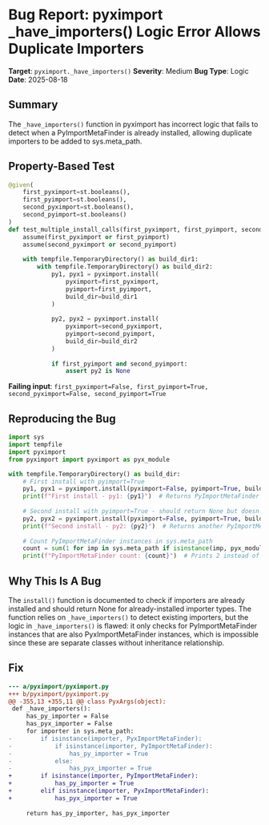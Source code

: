 # Bug Report: pyximport _have_importers() Logic Error Allows Duplicate Importers

**Target**: `pyximport._have_importers()`
**Severity**: Medium
**Bug Type**: Logic
**Date**: 2025-08-18

## Summary

The `_have_importers()` function in pyximport has incorrect logic that fails to detect when a PyImportMetaFinder is already installed, allowing duplicate importers to be added to sys.meta_path.

## Property-Based Test

```python
@given(
    first_pyximport=st.booleans(),
    first_pyimport=st.booleans(),
    second_pyximport=st.booleans(),
    second_pyimport=st.booleans()
)
def test_multiple_install_calls(first_pyximport, first_pyimport, second_pyximport, second_pyimport):
    assume(first_pyximport or first_pyimport)
    assume(second_pyximport or second_pyimport)
    
    with tempfile.TemporaryDirectory() as build_dir1:
        with tempfile.TemporaryDirectory() as build_dir2:
            py1, pyx1 = pyximport.install(
                pyximport=first_pyximport,
                pyimport=first_pyimport,
                build_dir=build_dir1
            )
            
            py2, pyx2 = pyximport.install(
                pyximport=second_pyximport,
                pyimport=second_pyimport,
                build_dir=build_dir2
            )
            
            if first_pyimport and second_pyimport:
                assert py2 is None
```

**Failing input**: `first_pyximport=False, first_pyimport=True, second_pyximport=False, second_pyimport=True`

## Reproducing the Bug

```python
import sys
import tempfile
import pyximport
from pyximport import pyximport as pyx_module

with tempfile.TemporaryDirectory() as build_dir:
    # First install with pyimport=True
    py1, pyx1 = pyximport.install(pyximport=False, pyimport=True, build_dir=build_dir)
    print(f"First install - py1: {py1}")  # Returns PyImportMetaFinder object
    
    # Second install with pyimport=True - should return None but doesn't
    py2, pyx2 = pyximport.install(pyximport=False, pyimport=True, build_dir=build_dir)
    print(f"Second install - py2: {py2}")  # Returns another PyImportMetaFinder object
    
    # Count PyImportMetaFinder instances in sys.meta_path
    count = sum(1 for imp in sys.meta_path if isinstance(imp, pyx_module.PyImportMetaFinder))
    print(f"PyImportMetaFinder count: {count}")  # Prints 2 instead of 1
```

## Why This Is A Bug

The `install()` function is documented to check if importers are already installed and should return None for already-installed importer types. The function relies on `_have_importers()` to detect existing importers, but the logic in `_have_importers()` is flawed: it only checks for PyImportMetaFinder instances that are also PyxImportMetaFinder instances, which is impossible since these are separate classes without inheritance relationship.

## Fix

```diff
--- a/pyximport/pyximport.py
+++ b/pyximport/pyximport.py
@@ -355,13 +355,11 @@ class PyxArgs(object):
 def _have_importers():
     has_py_importer = False
     has_pyx_importer = False
     for importer in sys.meta_path:
-        if isinstance(importer, PyxImportMetaFinder):
-            if isinstance(importer, PyImportMetaFinder):
-                has_py_importer = True
-            else:
-                has_pyx_importer = True
+        if isinstance(importer, PyImportMetaFinder):
+            has_py_importer = True
+        elif isinstance(importer, PyxImportMetaFinder):
+            has_pyx_importer = True
 
     return has_py_importer, has_pyx_importer
```